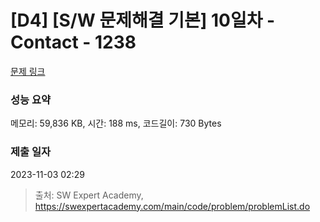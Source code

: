 # [D4] [S/W 문제해결 기본] 10일차 - Contact - 1238 

[문제 링크](https://swexpertacademy.com/main/code/problem/problemDetail.do?contestProbId=AV15B1cKAKwCFAYD) 

### 성능 요약

메모리: 59,836 KB, 시간: 188 ms, 코드길이: 730 Bytes

### 제출 일자

2023-11-03 02:29



> 출처: SW Expert Academy, https://swexpertacademy.com/main/code/problem/problemList.do